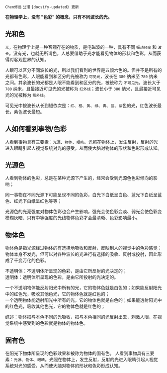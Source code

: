 `Chen修远` `公瑾` `{docsify-updated} 更新`

**在物理学上，没有 "色彩" 的概念，只有不同波长的光。**  

## 光和色

`光`，在物理学上是一种客观存在的物质，是电磁波的一种，具有不同 `振动频率` 和 `波长`。没有光，也就无所谓色，人总要借助于光才能看见物体的形状和色彩，从而获得对客观世界的认知。

人眼可以区分不同波长的光，所以我们看到的世界是五颜六色的。但并不是所有的光都有色彩，人眼能看到和区分的光被称为 `可见光`，波长在 `380` 纳米至 `780` 纳米之间。其余波长的光都是人眼不能看到和区分的光，被统称为 `不可见光`。波长大于 `780` 纳米，且最接近可见光的光被称为 `红外线`；波长小于 `380` 纳米，且最接近可见光的光被称为 `紫外线`。

可见光中按波长从长到短依次是：`红`、`橙`、`黄`、`绿`、`青`、`蓝`、`紫`色的光，红色波长最长，紫色波长最短。

## 人如何看到事物/色彩

人看到事物具有三要素：`光源`、`物体`、`眼睛`。光照在物体上，发生反射，反射的光进入眼睛引起人视觉系统对光的感受，从而使大脑对物体的形状和色彩形成认知。

## 光源色
人看到物体的色彩，总是在某种光源下产生的，经常会受到光源色色彩倾向的影响；  

同一事物在不同光源下可能呈现不同的色彩，白光下白纸呈白色、蓝光下白纸呈蓝色、红光下白纸呈红色等等；  

光源色的光亮强度对物体色彩也会产生影响，强光会使色彩变淡、弱光会使色彩变模糊灰暗、只有中等强度的光线物体色彩才会最清晰、色彩影响最小。

## 物体色
物体色是指光源经过物体的有选择地吸收和反射，反映到人的视觉中的色彩感觉；物体本身不发光，但可以对各种波长的光进行有选择的吸收、反射或投射，因此形成了千变万化的色彩。  

不透明体：不透明体所呈现的色彩，是由它所反射的光决定的；  
透明体：透明体所呈现的色彩，是由它所投射的光决定的。  

一个不透明物体能反射阳光中所有的光，它的物体色就是白色的；如果能反射阳光中的红色光，吸收其他色光，它的物体色就是红色的；  
一个透明物体能透射阳光中所有的光，它的物体色就是白色的；如果能透射阳光中的红色光，吸收其他色光，它的物体色就是红色的；  

综述：物体把与本色不同的光吸收，把与本色相同的光反射出去，刺激人眼，在视觉系统中感受到的色彩就是物体的物体色。

## 固有色
在阳光下物体所呈现的色彩效果和被称为物体的固有色。
人看到事物具有三要素：`光源`、`物体`、`眼睛`。光照在物体上，发生反射，反射的光进入眼睛引起人视觉系统对光的感受，从而使大脑对物体的形状和色彩形成认知。

